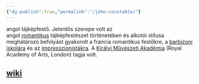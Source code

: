 ```yaml
---
{"dg-publish":true,"permalink":"/john-constable/"}
---
```


angol tájképfestő. Jelentős szerepe volt az angol [romantikus](https://hu.m.wikipedia.org/wiki/Romantika "Romantika") tájképfestészet történetében és alkotói stílusa meghatározó befolyást gyakorolt a francia romantikus festőkre, a [barbizoni iskolára](https://hu.m.wikipedia.org/wiki/Barbizoni_iskola "Barbizoni iskola") és az [impresszionistákra](https://hu.m.wikipedia.org/wiki/Impresszionizmus "Impresszionizmus"). A [Királyi Művészeti Akadémia](https://hu.m.wikipedia.org/wiki/Kir%C3%A1lyi_M%C5%B1v%C3%A9szeti_Akad%C3%A9mia "Királyi Művészeti Akadémia") (Royal Academy of Arts, London) tagja volt.
## [wiki](https://hu.m.wikipedia.org/wiki/John_Constable)